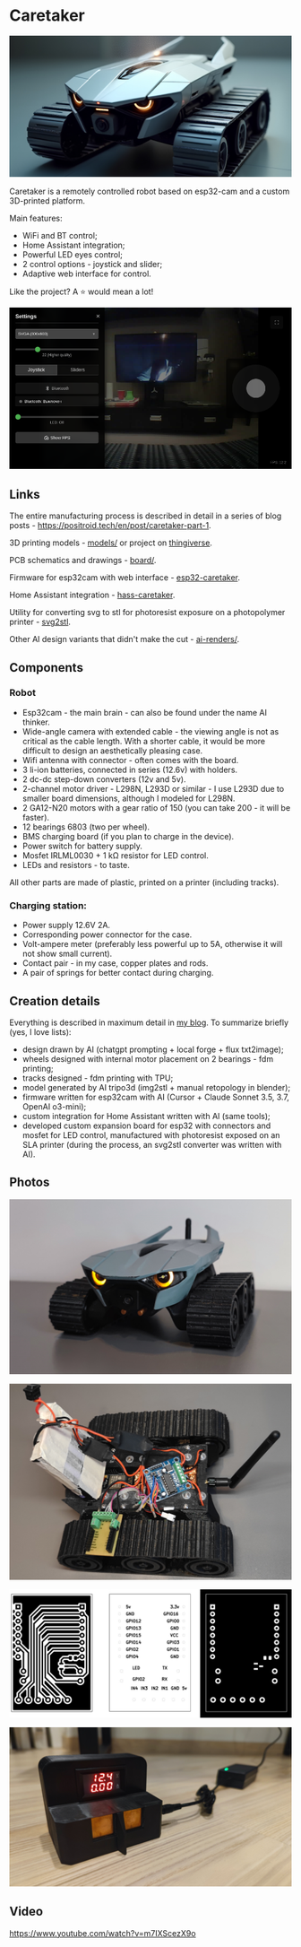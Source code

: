 # Caretaker

![AI-design](images/01-design.jpg)

Caretaker is a remotely controlled robot based on esp32-cam and a custom 3D-printed platform.

Main features:

* WiFi and BT control;
* Home Assistant integration;
* Powerful LED eyes control;
* 2 control options - joystick and slider;
* Adaptive web interface for control.

Like the project? A ⭐ would mean a lot!

![Interface](images/02-interface.png)

## Links

The entire manufacturing process is described in detail in a series of blog posts - https://positroid.tech/en/post/caretaker-part-1.

3D printing models - [models/](models) or project on [thingiverse](https://www.thingiverse.com/thing:7004446).

PCB schematics and drawings - [board/](board).

Firmware for esp32cam with web interface - [esp32-caretaker](https://github.com/positron48/esp32-caretaker).

Home Assistant integration - [hass-caretaker](https://github.com/positron48/hass-caretaker).

Utility for converting svg to stl for photoresist exposure on a photopolymer printer - [svg2stl](https://github.com/positron48/svg2stl).

Other AI design variants that didn't make the cut - [ai-renders/](ai-renders).

## Components

### Robot

* Esp32cam - the main brain - can also be found under the name AI thinker.
* Wide-angle camera with extended cable - the viewing angle is not as critical as the cable length. With a shorter cable, it would be more difficult to design an aesthetically pleasing case.
* Wifi antenna with connector - often comes with the board.
* 3 li-ion batteries, connected in series (12.6v) with holders.
* 2 dc-dc step-down converters (12v and 5v).
* 2-channel motor driver - L298N, L293D or similar - I use L293D due to smaller board dimensions, although I modeled for L298N.
* 2 GA12-N20 motors with a gear ratio of 150 (you can take 200 - it will be faster).
* 12 bearings 6803 (two per wheel).
* BMS charging board (if you plan to charge in the device).
* Power switch for battery supply.
* Mosfet IRLML0030 + 1 kΩ resistor for LED control.
* LEDs and resistors - to taste.

All other parts are made of plastic, printed on a printer (including tracks).

### Charging station:

* Power supply 12.6V 2A.
* Corresponding power connector for the case.
* Volt-ampere meter (preferably less powerful up to 5A, otherwise it will not show small current).
* Contact pair - in my case, copper plates and rods.
* A pair of springs for better contact during charging.

## Creation details

Everything is described in maximum detail in [my blog](https://positroid.tech/en/post/caretaker-part-1). To summarize briefly (yes, I love lists):

* design drawn by AI (chatgpt prompting + local forge + flux txt2image);
* wheels designed with internal motor placement on 2 bearings - fdm printing;
* tracks designed - fdm printing with TPU;
* model generated by AI tripo3d (img2stl + manual retopology in blender);
* firmware written for esp32cam with AI (Cursor + Claude Sonnet 3.5, 3.7, OpenAI o3-mini);
* custom integration for Home Assistant written with AI (same tools);
* developed custom expansion board for esp32 with connectors and mosfet for LED control, manufactured with photoresist exposed on an SLA printer (during the process, an svg2stl converter was written with AI).

## Photos

![Implementation](images/03-real.jpg)

![Scattered insides](images/08-deep%20inside.jpg)

![Custom board](images/09-custom-board.jpg)

![Charging](images/10-charger.jpg)

## Video

https://www.youtube.com/watch?v=m7IXScezX9o
